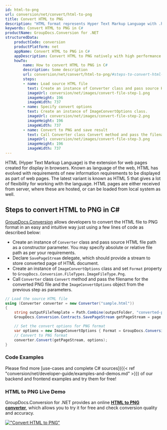```yaml
---
id: html-to-png
url: conversion/net/convert/html-to-png
title: Convert HTML to PNG
description: "HTML format represents Hyper Text Markup Language with .html extension. Learn how to convert HTML to PNG file programmatically in C# language using GroupDocs.Conversion for .NET library."
keywords: Convert HTML to PNG in C#
productName: GroupDocs.Conversion for .NET
structuredData:
    productCode: conversion
    productPlatform: net
    appName: Convert HTML to PNG in C#
    appDescription: Convert HTML to PNG natively with high performance using C# language and server side GroupDocs.Conversion for .NET APIs, without the use of any software like Microsoft or Open Office.
    howTo:
        name: How to convert HTML to PNG in C# 
        description: Some description
        url: conversion/net/convert/html-to-png/#steps-to-convert-html-to-png-in-c
        steps:
        - name: Load source HTML file 
          text: Create an instance of Converter class and pass source HTML file path as a constructor parameter. You may specify absolute or relative file path as per your requirements. 
          imageUrl: conversion/net/images/convert-file-step-1.png
          imageHeight: 196
          imageWidth: 737
        - name: Specify convert options 
          text: Create an instance of ImageConvertOptions class.
          imageUrl: conversion/net/images/convert-file-step-2.png
          imageHeight: 196
          imageWidth: 737
        - name: Convert to PNG and save result 
          text: Call Converter class Convert method and pass the filename for the converted HTML file and the ImageConvertOptions object from the previous step as parameters.
          imageUrl: conversion/net/images/convert-file-step-3.png
          imageHeight: 196
          imageWidth: 737
---
```


HTML (Hyper Text Markup Language) is the extension for web pages created for display in browsers. Known as language of the web, HTML has evolved with requirements of new information requirements to be displayed as part of web pages. The latest variant is known as HTML 5 that gives a lot of flexibility for working with the language. HTML pages are either received from server, where these are hosted, or can be loaded from local system as well.

## Steps to convert HTML to PNG in C#

[GroupDocs.Conversion](https://products.groupdocs.com/conversion/net) allows developers to convert the HTML file to PNG format in an easy and intuitive way just using a few lines of code as described below:

* Create an instance of `Converter` class and pass source HTML file path as a constructor parameter. You may specify absolute or relative file path as per your requirements. 
* Declare `SavePageStream` delegate, which should provide a stream to store converted page of HTML document.
* Create an instance of `ImageConvertOptions` class and set `Format` property to `GroupDocs.Conversion.FileTypes.ImageFileType.Png`.
* Call `Converter` class `Convert` method and pass the filename for the converted PNG file and the `ImageConvertOptions` object from the previous step as parameters.

```csharp
// Load the source HTML file
using (Converter converter = new Converter("sample.html"))
{
    string outputFileTemplate = Path.Combine(outputFolder, "converted-page-{0}.png");
    GroupDocs.Conversion.Contracts.SavePageStream getPageStream = page => new FileStream(string.Format(outputFileTemplate, page), FileMode.Create);

    // Set the convert options for PNG format
    var options = new ImageConvertOptions { Format = GroupDocs.Conversion.FileTypes.ImageFileType.Png };   
    // Convert to PNG format
    converter.Convert(getPageStream, options);
}
```

### Code Examples

Please find more [use-cases and complete C# sources]({{< ref "conversion/net/developer-guide/examples-and-demos.md" >}}) of our backend and frontend examples and try them for free!

### HTML to PNG Live Demo

GroupDocs.Conversion for .NET provides an online [**HTML to PNG converter**](https://products.groupdocs.app/conversion/html-to-png), which allows you to try it for free and check conversion quality and accuracy.

[!["Convert HTML to PNG"](conversion/net/images/convert-to-png/convert-html-to-png.png)](https://products.groupdocs.app/conversion/html-to-png)